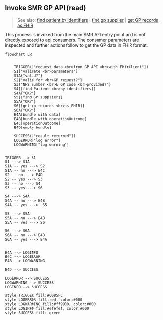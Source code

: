 ## Invoke SMR GP API (read) 

> See also: [find patient by identifiers](find-patient.md) | [find gp supplier](find-gp-supplier.md) | [get GP records as FHIR](get-gp-records-as-fhir.md)

This process is invoked from the main SMR API entry point and is not directly exposed to api consumers. The consumer parameters are inspected and further actions follow to get the GP data in FHIR format.

```mermaid
flowchart LR
 

    TRIGGER(["request data <br>from GP API <br>with FhirClient"]) 
    S1["validate <br>parameters"]
    S1A{"valid?"}
    S2{"valid for <br>GP request?"}
    S3{"NHS number <br>& GP code <br>provided?"} 
    S4[[find Patient <br>by identifiers]]
    S4A{"OK?"}
    S5[[find GP supplier]]
    S5A{"OK?"}
    S6[[get gp records <br>as FHIR]]
    S6A{"OK?"}
    E4A[bundle with data]
    E4B[bundle with operationOutcome]
    E4C[operationOutcome]
    E4D[empty bundle]

    SUCCESS(["result returned"])
    LOGERROR["log error"]
    LOGWARNING["log warning"]


TRIGGER --> S1
S1 ---> S1A
S1A -- yes ---> S2
S1A -- no ---> E4C
S2 -- no ---> E4D
S2 -- yes ---> S3
S3 -- no ---> S4
S3 -- yes ---> S6

S4 ---> S4A
S4A -- no ---> E4B
S4A -- yes --->  S5 

S5 ---> S5A
S5A -- no ---> E4B
S5A -- yes ---> S6

S6 ---> S6A
S6A -- no ---> E4B
S6A -- yes ---> E4A


E4A --> LOGINFO
E4C --> LOGERROR
E4B --> LOGWARNING

E4D --> SUCCESS

LOGERROR --> SUCCESS    
LOGWARNING --> SUCCESS
LOGINFO --> SUCCESS

style TRIGGER fill:#0085FC
style LOGERROR fill:red, color:#000
style LOGWARNING fill:#ff9900, color:#000
style LOGINFO fill:#efefef, color:#000
style SUCCESS fill: green

```

